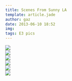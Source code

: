 ```yaml
---
title: Scenes From Sunny LA
template: article.jade
author: gaz
date: 2013-06-10 18:52
img: 
tags: E3 pics
---
```


<div class='middle'>
<img src='http://farm4.staticflickr.com/3720/9011893394_be4e4d89f7_c.jpg'>
</div>

<div class='middle'>
<img src='http://farm8.staticflickr.com/7322/9011892436_2761858cdb_z.jpg'>
</div>

<div class='middle'>
<img src='http://farm9.staticflickr.com/8420/9011891526_6f6f7cb879_c.jpg'>
</div>

<div class='middle'>
<img src='http://farm8.staticflickr.com/7293/9010706481_299529a274_z.jpg'>
</div>

<div class='middle'>
<img src='http://farm4.staticflickr.com/3678/9010705087_9a241a2210_z.jpg'>
</div>

<div class='middle'>
<img src='http://farm4.staticflickr.com/3812/9010703855_9147586a07_c.jpg'>
</div>


